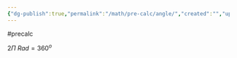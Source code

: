 ```yaml
---
{"dg-publish":true,"permalink":"/math/pre-calc/angle/","created":"","updated":""}
---
```


#precalc

$2\Pi\:Rad = 360^o$

